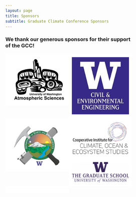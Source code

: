 ```yaml
---
layout: page
title: Sponsors
subtitle: Graduate Climate Conference Sponsors
---
```


### We thank our generous sponsors for their support of the GCC!

<style>
* {
  box-sizing: border-box;
}

/* Create two unequal columns that floats next to each other */
.column {
  float: left;
  padding: 10px;
  background-color: white;
  border: 5px black;
  margin-right: auto;
  margin-left: auto;
  justify-items: center;
  align-items: center;
}

.left {
  width: 50%;
}

.right {
  width: 50%;
}

/* Clear floats after the columns */
.row:after {
  content: "";
  display: table;
  clear: both;
}

.top-buffer { margin-top:20px; }

a {
    margin-left: auto;
    margin-right: auto;
}
</style>

<div class="row">
      <div class="column left">
        <a target="_blank" href="https://atmos.uw.edu/"><img src="/assets/img/sponsors/atmos.jpeg" alt="UW Atmospheric Sciences"></a>
      </div>
      <div class="column right">
        <a target="_blank" href="https://www.ce.washington.edu"><img src="/assets/img/sponsors/cee.jpeg" alt="UW Civil & Environmental Engineering"></a>
      </div>
      <div class="column left">
        <a target="_blank" href="https://www.ess.washington.edu/"><img src="/assets/img/sponsors/ess.jpeg" alt="UW Department of Earth and Space Sciences"></a>
      </div>
      <div class="column right">
        <a target="_blank" href="https://cicoes.uw.edu/"><img src="/assets/img/sponsors/cicoes.png" alt="Cooperative Institute for Climate, Ocean & Ecosystem Studies"></a>
      </div>
    <div class="column left">
        <a target="_blank" href="https://grad.uw.edu/about-the-graduate-school/"><img src="/assets/img/sponsors/uw-grad-school.png" alt="The Graduate School, University of Washington"></a>
    </div>
    <div class="column right">
    </div>
</div>